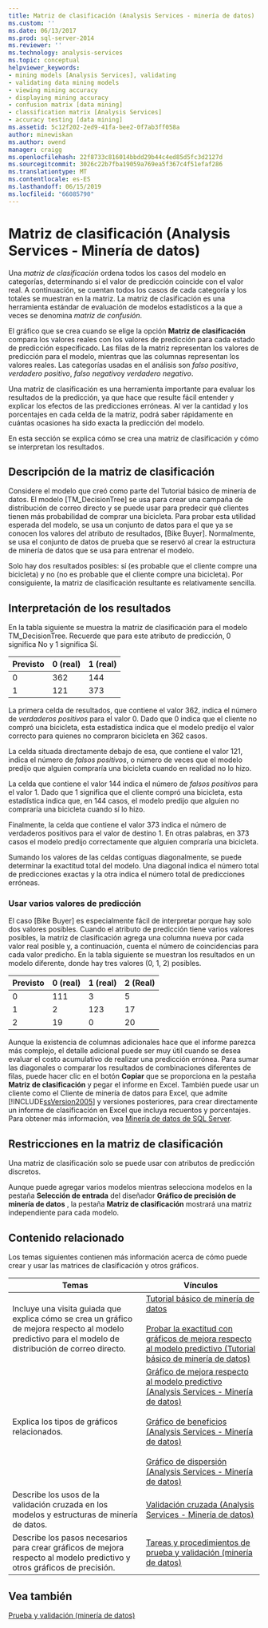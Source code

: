 ```yaml
---
title: Matriz de clasificación (Analysis Services - minería de datos) | Microsoft Docs
ms.custom: ''
ms.date: 06/13/2017
ms.prod: sql-server-2014
ms.reviewer: ''
ms.technology: analysis-services
ms.topic: conceptual
helpviewer_keywords:
- mining models [Analysis Services], validating
- validating data mining models
- viewing mining accuracy
- displaying mining accuracy
- confusion matrix [data mining]
- classification matrix [Analysis Services]
- accuracy testing [data mining]
ms.assetid: 5c12f202-2ed9-41fa-bee2-0f7ab3ff058a
author: minewiskan
ms.author: owend
manager: craigg
ms.openlocfilehash: 22f8733c816014bbdd29b44c4ed85d5fc3d2127d
ms.sourcegitcommit: 3026c22b7fba19059a769ea5f367c4f51efaf286
ms.translationtype: MT
ms.contentlocale: es-ES
ms.lasthandoff: 06/15/2019
ms.locfileid: "66085790"
---
```

# <a name="classification-matrix-analysis-services---data-mining"></a>Matriz de clasificación (Analysis Services - Minería de datos)
  Una *matriz de clasificación* ordena todos los casos del modelo en categorías, determinando si el valor de predicción coincide con el valor real. A continuación, se cuentan todos los casos de cada categoría y los totales se muestran en la matriz. La matriz de clasificación es una herramienta estándar de evaluación de modelos estadísticos a la que a veces se denomina *matriz de confusión*.  
  
 El gráfico que se crea cuando se elige la opción **Matriz de clasificación** compara los valores reales con los valores de predicción para cada estado de predicción especificado. Las filas de la matriz representan los valores de predicción para el modelo, mientras que las columnas representan los valores reales. Las categorías usadas en el análisis son *falso positivo*, *verdadero positivo*, *falso negativo*y *verdadero negativo*.  
  
 Una matriz de clasificación es una herramienta importante para evaluar los resultados de la predicción, ya que hace que resulte fácil entender y explicar los efectos de las predicciones erróneas. Al ver la cantidad y los porcentajes en cada celda de la matriz, podrá saber rápidamente en cuántas ocasiones ha sido exacta la predicción del modelo.  
  
 En esta sección se explica cómo se crea una matriz de clasificación y cómo se interpretan los resultados.  
  
## <a name="understanding-the-classification-matrix"></a>Descripción de la matriz de clasificación  
 Considere el modelo que creó como parte del Tutorial básico de minería de datos. El modelo [TM_DecisionTree] se usa para crear una campaña de distribución de correo directo y se puede usar para predecir qué clientes tienen más probabilidad de comprar una bicicleta. Para probar esta utilidad esperada del modelo, se usa un conjunto de datos para el que ya se conocen los valores del atributo de resultados, [Bike Buyer]. Normalmente, se usa el conjunto de datos de prueba que se reservó al crear la estructura de minería de datos que se usa para entrenar el modelo.  
  
 Solo hay dos resultados posibles: sí (es probable que el cliente compre una bicicleta) y no (no es probable que el cliente compre una bicicleta). Por consiguiente, la matriz de clasificación resultante es relativamente sencilla.  
  
## <a name="interpreting-the-results"></a>Interpretación de los resultados  
 En la tabla siguiente se muestra la matriz de clasificación para el modelo TM_DecisionTree. Recuerde que para este atributo de predicción, 0 significa No y 1 significa Sí.  
  
|Previsto|0 (real)|1 (real)|  
|---------------|------------------|------------------|  
|0|362|144|  
|1|121|373|  
  
 La primera celda de resultados, que contiene el valor 362, indica el número de *verdaderos positivos* para el valor 0. Dado que 0 indica que el cliente no compró una bicicleta, esta estadística indica que el modelo predijo el valor correcto para quienes no compraron bicicleta en 362 casos.  
  
 La celda situada directamente debajo de esa, que contiene el valor 121, indica el número de *falsos positivos*, o número de veces que el modelo predijo que alguien compraría una bicicleta cuando en realidad no lo hizo.  
  
 La celda que contiene el valor 144 indica el número de *falsos positivos* para el valor 1. Dado que 1 significa que el cliente compró una bicicleta, esta estadística indica que, en 144 casos, el modelo predijo que alguien no compraría una bicicleta cuando sí lo hizo.  
  
 Finalmente, la celda que contiene el valor 373 indica el número de verdaderos positivos para el valor de destino 1. En otras palabras, en 373 casos el modelo predijo correctamente que alguien compraría una bicicleta.  
  
 Sumando los valores de las celdas contiguas diagonalmente, se puede determinar la exactitud total del modelo. Una diagonal indica el número total de predicciones exactas y la otra indica el número total de predicciones erróneas.  
  
### <a name="using-multiple-predictable-values"></a>Usar varios valores de predicción  
 El caso [Bike Buyer] es especialmente fácil de interpretar porque hay solo dos valores posibles. Cuando el atributo de predicción tiene varios valores posibles, la matriz de clasificación agrega una columna nueva por cada valor real posible y, a continuación, cuenta el número de coincidencias para cada valor predicho. En la tabla siguiente se muestran los resultados en un modelo diferente, donde hay tres valores (0, 1, 2) posibles.  
  
|Previsto|0 (real)|1 (real)|2 (Real)|  
|---------------|------------------|------------------|------------------|  
|0|111|3|5|  
|1|2|123|17|  
|2|19|0|20|  
  
 Aunque la existencia de columnas adicionales hace que el informe parezca más complejo, el detalle adicional puede ser muy útil cuando se desea evaluar el costo acumulativo de realizar una predicción errónea. Para sumar las diagonales o comparar los resultados de combinaciones diferentes de filas, puede hacer clic en el botón **Copiar** que se proporciona en la pestaña **Matriz de clasificación** y pegar el informe en Excel. También puede usar un cliente como el Cliente de minería de datos para Excel, que admite [!INCLUDE[ssVersion2005](../../includes/ssversion2005-md.md)] y versiones posteriores, para crear directamente un informe de clasificación en Excel que incluya recuentos y porcentajes. Para obtener más información, vea [Minería de datos de SQL Server](https://go.microsoft.com/fwlink/?LinkID=77733).  
  
## <a name="restrictions-on-the-classification-matrix"></a>Restricciones en la matriz de clasificación  
 Una matriz de clasificación solo se puede usar con atributos de predicción discretos.  
  
 Aunque puede agregar varios modelos mientras selecciona modelos en la pestaña **Selección de entrada** del diseñador **Gráfico de precisión de minería de datos** , la pestaña **Matriz de clasificación** mostrará una matriz independiente para cada modelo.  
  
## <a name="related-content"></a>Contenido relacionado  
 Los temas siguientes contienen más información acerca de cómo puede crear y usar las matrices de clasificación y otros gráficos.  
  
|Temas|Vínculos|  
|------------|-----------|  
|Incluye una visita guiada que explica cómo se crea un gráfico de mejora respecto al modelo predictivo para el modelo de distribución de correo directo.|[Tutorial básico de minería de datos](../../tutorials/basic-data-mining-tutorial.md)<br /><br /> [Probar la exactitud con gráficos de mejora respecto al modelo predictivo &#40;Tutorial básico de minería de datos&#41;](../../tutorials/testing-accuracy-with-lift-charts-basic-data-mining-tutorial.md)|  
|Explica los tipos de gráficos relacionados.|[Gráfico de mejora respecto al modelo predictivo &#40;Analysis Services - Minería de datos&#41;](lift-chart-analysis-services-data-mining.md)<br /><br /> [Gráfico de beneficios &#40;Analysis Services - Minería de datos&#41;](profit-chart-analysis-services-data-mining.md)<br /><br /> [Gráfico de dispersión &#40;Analysis Services - Minería de datos&#41;](scatter-plot-analysis-services-data-mining.md)|  
|Describe los usos de la validación cruzada en los modelos y estructuras de minería de datos.|[Validación cruzada &#40;Analysis Services - Minería de datos&#41;](cross-validation-analysis-services-data-mining.md)|  
|Describe los pasos necesarios para crear gráficos de mejora respecto al modelo predictivo y otros gráficos de precisión.|[Tareas y procedimientos de prueba y validación &#40;minería de datos&#41;](testing-and-validation-tasks-and-how-tos-data-mining.md)|  
  
## <a name="see-also"></a>Vea también  
 [Prueba y validación &#40;minería de datos&#41;](testing-and-validation-data-mining.md)  
  
  
